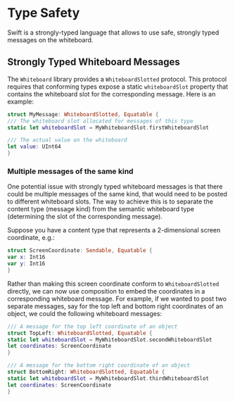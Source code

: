 # Type Safety

Swift is a strongly-typed language that allows to use safe, strongly typed messages on the whiteboard.

## Strongly Typed Whiteboard Messages

The ``Whiteboard`` library provides a ``WhiteboardSlotted`` protocol.  This protocol requires that conforming types expose a static ``whiteboardSlot`` property that contains the whiteboard slot for the corresponding message.  Here is an example:

```swift
struct MyMessage: WhiteboardSlotted, Equatable {
/// The whiteboard slot allocated for messages of this type
static let whiteboardSlot = MyWhiteboardSlot.firstWhiteboardSlot

/// The actual value on the whiteboard
let value: UInt64
}
```

### Multiple messages of the same kind

One potential issue with strongly typed whiteboard messages is that there could be multiple messages of the same kind, that would need to be posted to different whiteboard slots.  The way to achieve this is to separate the content type (message kind) from the semantic whiteboard type (determining the slot of the corresponding message).

Suppose you have a content type that represents a 2-dimensional screen coordinate, e.g.:

```swift
struct ScreenCoordinate: Sendable, Equatable {
var x: Int16
var y: Int16
}
```

Rather than making this screen coordinate conform to ``WhiteboardSlotted`` directly, we can now use composition to embed the coordinates in a corresponding whiteboard message.  For example, if we wanted to post two separate messages, say for the top left and bottom right coordinates of an object, we could the following whiteboard messages:

```swift
/// A message for the top left coordinate of an object
struct TopLeft: WhiteboardSlotted, Equatable {
static let whiteboardSlot = MyWhiteboardSlot.secondWhiteboardSlot
let coordinates: ScreenCoordinate
}

/// A message for the bottom right coordinate of an object
struct BottomRight: WhiteboardSlotted, Equatable {
static let whiteboardSlot = MyWhiteboardSlot.thirdWhiteboardSlot
let coordinates: ScreenCoordinate
}
```
